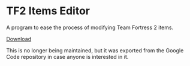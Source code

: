 # TF2 Items Editor
A program to ease the process of modifying Team Fortress 2 items.

[Download](https://github.com/bogeymanEST/tf2itemseditor/releases)

This is no longer being maintained, but it was exported from the Google Code repository in case anyone is interested in it.

